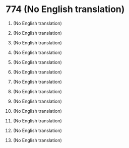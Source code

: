 # 774 (No English translation)

1.  (No English translation)

2.  (No English translation)

3.  (No English translation)

4.  (No English translation)

5.  (No English translation)

6.  (No English translation)

7.  (No English translation)

8.  (No English translation)

9.  (No English translation)

10.  (No English translation)

11.  (No English translation)

12.  (No English translation)

13.  (No English translation)

